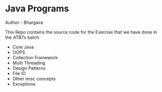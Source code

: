 
# Java Programs

Author - Bhargava

This Repo contains the source code for the Exercise
that we have done in the ATB7x batch

- Core Java
- OOPS
- Collection Framework
- Multi Threading
- Design Patterns
- File IO
- Other misc concepts
- Exceptions